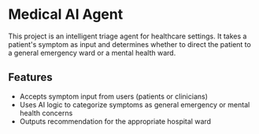 # Medical AI Agent

This project is an intelligent triage agent for healthcare settings. It takes a patient's symptom as input and determines whether to direct the patient to a general emergency ward or a mental health ward.

## Features

- Accepts symptom input from users (patients or clinicians)
- Uses AI logic to categorize symptoms as general emergency or mental health concerns
- Outputs recommendation for the appropriate hospital ward

